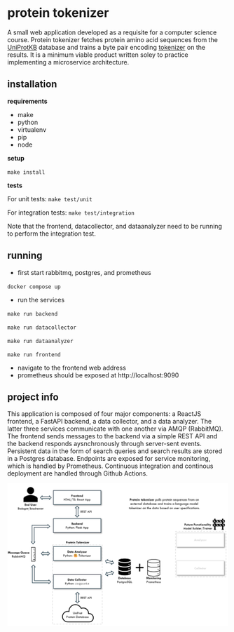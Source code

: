 # protein tokenizer

A small web application developed as a requisite for a computer science course. Protein tokenizer fetches protein amino acid sequences from the [UniProtKB](https://www.uniprot.org) database and trains a byte pair encoding [tokenizer](https://huggingface.co/docs/tokenizers/en/index) on the results. It is a minimum viable product written soley to practice implementing a microservice architecture.

## installation

**requirements**

- make
- python
- virtualenv
- pip
- node

**setup**

`make install`

**tests**

For unit tests:
`make test/unit`

For integration tests:
`make test/integration`

Note that the frontend, datacollector, and dataanalyzer need to be running to perform the integration test.

## running

- first start rabbitmq, postgres, and prometheus

`docker compose up`

- run the services

`make run backend`

`make run datacollector`

`make run dataanalyzer`

`make run frontend`

- navigate to the frontend web address
- prometheus should be exposed at http://localhost:9090

## project info

This application is composed of four major components: a ReactJS frontend, a FastAPI backend, a data collector, and a data analyzer. The latter three services communicate with one another via AMQP (RabbitMQ). The frontend sends messages to the backend via a simple REST API and the backend responds aysnchronously through server-sent events. Persistent data in the form of search queries and search results are stored in a Postgres database. Endpoints are exposed for service monitoring, which is handled by Prometheus. Continuous integration and continous deployment are handled through Github Actions.

![Application Framework](application_framework.png)
